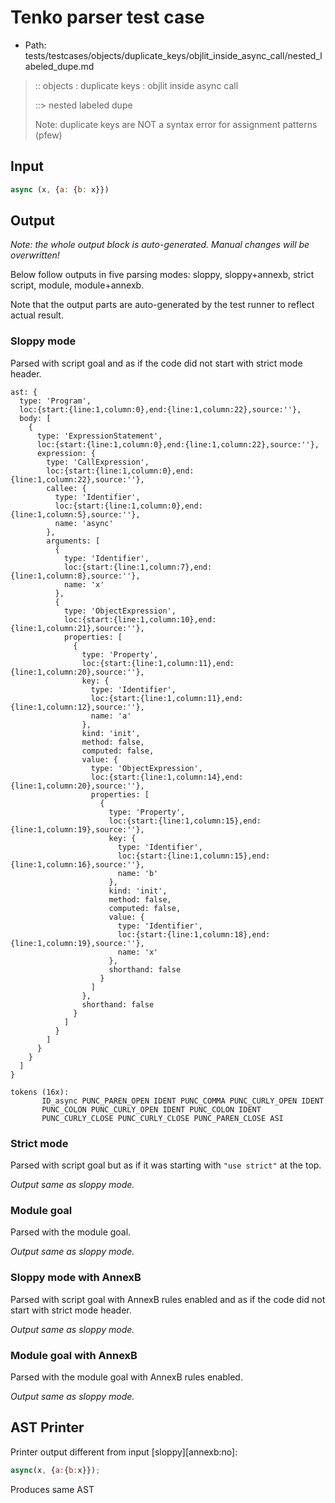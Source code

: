 # Tenko parser test case

- Path: tests/testcases/objects/duplicate_keys/objlit_inside_async_call/nested_labeled_dupe.md

> :: objects : duplicate keys : objlit inside async call
>
> ::> nested labeled dupe
>
> Note: duplicate keys are NOT a syntax error for assignment patterns (pfew)

## Input

`````js
async (x, {a: {b: x}})
`````

## Output

_Note: the whole output block is auto-generated. Manual changes will be overwritten!_

Below follow outputs in five parsing modes: sloppy, sloppy+annexb, strict script, module, module+annexb.

Note that the output parts are auto-generated by the test runner to reflect actual result.

### Sloppy mode

Parsed with script goal and as if the code did not start with strict mode header.

`````
ast: {
  type: 'Program',
  loc:{start:{line:1,column:0},end:{line:1,column:22},source:''},
  body: [
    {
      type: 'ExpressionStatement',
      loc:{start:{line:1,column:0},end:{line:1,column:22},source:''},
      expression: {
        type: 'CallExpression',
        loc:{start:{line:1,column:0},end:{line:1,column:22},source:''},
        callee: {
          type: 'Identifier',
          loc:{start:{line:1,column:0},end:{line:1,column:5},source:''},
          name: 'async'
        },
        arguments: [
          {
            type: 'Identifier',
            loc:{start:{line:1,column:7},end:{line:1,column:8},source:''},
            name: 'x'
          },
          {
            type: 'ObjectExpression',
            loc:{start:{line:1,column:10},end:{line:1,column:21},source:''},
            properties: [
              {
                type: 'Property',
                loc:{start:{line:1,column:11},end:{line:1,column:20},source:''},
                key: {
                  type: 'Identifier',
                  loc:{start:{line:1,column:11},end:{line:1,column:12},source:''},
                  name: 'a'
                },
                kind: 'init',
                method: false,
                computed: false,
                value: {
                  type: 'ObjectExpression',
                  loc:{start:{line:1,column:14},end:{line:1,column:20},source:''},
                  properties: [
                    {
                      type: 'Property',
                      loc:{start:{line:1,column:15},end:{line:1,column:19},source:''},
                      key: {
                        type: 'Identifier',
                        loc:{start:{line:1,column:15},end:{line:1,column:16},source:''},
                        name: 'b'
                      },
                      kind: 'init',
                      method: false,
                      computed: false,
                      value: {
                        type: 'Identifier',
                        loc:{start:{line:1,column:18},end:{line:1,column:19},source:''},
                        name: 'x'
                      },
                      shorthand: false
                    }
                  ]
                },
                shorthand: false
              }
            ]
          }
        ]
      }
    }
  ]
}

tokens (16x):
       ID_async PUNC_PAREN_OPEN IDENT PUNC_COMMA PUNC_CURLY_OPEN IDENT
       PUNC_COLON PUNC_CURLY_OPEN IDENT PUNC_COLON IDENT
       PUNC_CURLY_CLOSE PUNC_CURLY_CLOSE PUNC_PAREN_CLOSE ASI
`````

### Strict mode

Parsed with script goal but as if it was starting with `"use strict"` at the top.

_Output same as sloppy mode._

### Module goal

Parsed with the module goal.

_Output same as sloppy mode._

### Sloppy mode with AnnexB

Parsed with script goal with AnnexB rules enabled and as if the code did not start with strict mode header.

_Output same as sloppy mode._

### Module goal with AnnexB

Parsed with the module goal with AnnexB rules enabled.

_Output same as sloppy mode._

## AST Printer

Printer output different from input [sloppy][annexb:no]:

````js
async(x, {a:{b:x}});
````

Produces same AST
